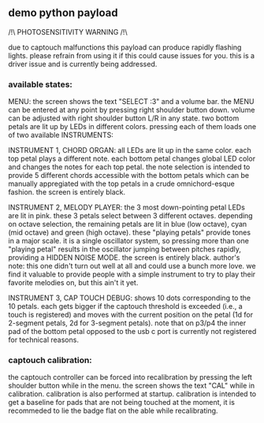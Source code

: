 ## demo python payload

/!\ PHOTOSENSITIVITY WARNING /!\

due to captouch malfunctions this payload can produce rapidly flashing lights. please refrain from using it if this could cause issues for you. this is a driver issue and is currently being addressed.

### available states:

MENU: the screen shows the text "SELECT :3" and a volume bar. the MENU can be entered at any point by pressing right shoulder button down. volume can be adjusted with right shoulder button L/R in any state. two bottom petals are lit up by LEDs in different colors. pressing each of them loads one of two available INSTRUMENTS:

INSTRUMENT 1, CHORD ORGAN: all LEDs are lit up in the same color. each top petal plays a different note. each bottom petal changes global LED color and changes the notes for each top petal. the note selection is intended to provide 5 different chords accessible with the bottom petals which can be manually appregiated with the top petals in a crude omnichord-esque fashion. the screen is entirely black.

INSTRUMENT 2, MELODY PLAYER: the 3 most down-pointing petal LEDs are lit in pink. these 3 petals select between 3 different octaves. depending on octave selection, the remaining petals are lit in blue (low octave), cyan (mid octave) and green (high octave). these "playing petals" provide tones in a major scale. it is a single oscillator system, so pressing more than one "playing petal" results in the oscillator jumping between pitches rapidly, providing a HIDDEN NOISE MODE. the screen is entirely black. author's note: this one didn't turn out well at all and could use a bunch more love. we find it valuable to provide people with a simple instrument to try to play their favorite melodies on, but this ain't it yet.

INSTRUMENT 3, CAP TOUCH DEBUG: shows 10 dots corresponding to the 10 petals. each gets bigger if the captouch threshold is exceeded (i.e., a touch is registered) and moves with the current position on the petal (1d for 2-segment petals, 2d for 3-segment petals). note that on p3/p4 the inner pad of the bottom petal opposed to the usb c port is currently not registered for technical reasons.

### captouch calibration:

the captouch controller can be forced into recalibration by pressing the left shoulder button while in the menu. the screen shows the text "CAL" while in calibration. calibration is also performed at startup. calibration is intended to get a baseline for pads that are not being touched at the moment, it is recommeded to lie the badge flat on the able while recalibrating.
